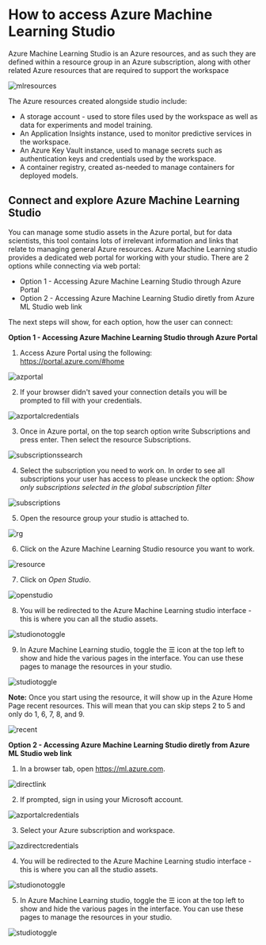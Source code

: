 # How to access Azure Machine Learning Studio

Azure Machine Learning Studio is an Azure resources, and as such they are defined within a resource group in an Azure subscription, along with other related Azure resources that are required to support the workspace

![mlresources](https://github.com/felicity-borg/Getting-Started-On-Azure-ML/blob/main/Images/azure-machine-learning-resources.png)

The Azure resources created alongside studio include:

* A storage account - used to store files used by the workspace as well as data for experiments and model training.
* An Application Insights instance, used to monitor predictive services in the workspace.
* An Azure Key Vault instance, used to manage secrets such as authentication keys and credentials used by the workspace.
* A container registry, created as-needed to manage containers for deployed models.

## Connect and explore Azure Machine Learning Studio

You can manage some studio assets in the Azure portal, but for data scientists, this tool contains lots of irrelevant information and links that relate to managing general Azure resources. Azure Machine Learning studio provides a dedicated web portal for working with your studio.
There are 2 options while connecting via web portal:
* Option 1 - Accessing Azure Machine Learning Studio through Azure Portal
* Option 2 - Accessing Azure Machine Learning Studio diretly from Azure ML Studio web link

The next steps will show, for each option, how the user can connect:

**Option 1 - Accessing Azure Machine Learning Studio through Azure Portal**

1. Access Azure Portal using the following: https://portal.azure.com/#home

![azportal](https://github.com/felicity-borg/Getting-Started-On-Azure-ML/blob/main/Images/azure-portal.PNG)

2. If your browser didn't saved your connection details you will be prompted to fill with your credentials.

![azportalcredentials](https://github.com/felicity-borg/Getting-Started-On-Azure-ML/blob/main/Images/azure-login-screen.PNG)

3. Once in Azure portal, on the top search option write Subscriptions and press enter. Then select the resource Subscriptions.

![subscriptionssearch](https://github.com/felicity-borg/Getting-Started-On-Azure-ML/blob/main/Images/azure-subscription-search.PNG)

4. Select the subscription you need to work on. In order to see all subscriptions your user has access to please unckeck the option: _Show only subscriptions selected in the global subscription filter_

![subscriptions](https://github.com/felicity-borg/Getting-Started-On-Azure-ML/blob/main/Images/Subscriptions%20Azure.PNG)

5. Open the resource group your studio is attached to.

![rg](https://github.com/felicity-borg/Getting-Started-On-Azure-ML/blob/main/Images/resource-groups.PNG)

6. Click on the Azure Machine Learning Studio resource you want to work.

![resource](https://github.com/felicity-borg/Getting-Started-On-Azure-ML/blob/main/Images/MachineLearning.PNG)

7. Click on _Open Studio_.

![openstudio](https://github.com/felicity-borg/Getting-Started-On-Azure-ML/blob/main/Images/LauchStudio.PNG)

8. You will be redirected to the Azure Machine Learning studio interface - this is where you can all the studio assets.

![studionotoggle](https://github.com/felicity-borg/Getting-Started-On-Azure-ML/blob/main/Images/ML%20Studio%20-%20no%20toogle.PNG)

9. In Azure Machine Learning studio, toggle the ☰ icon at the top left to show and hide the various pages in the interface. You can use these pages to manage the resources in your studio.

![studiotoggle](https://github.com/felicity-borg/Getting-Started-On-Azure-ML/blob/main/Images/ML%20Studio.PNG)
 
 **Note:** Once you start using the resource, it will show up in the Azure Home Page recent resources. This will mean that you can skip steps 2 to 5 and only do 1, 6, 7, 8, and 9.
 
 ![recent](https://github.com/felicity-borg/Getting-Started-On-Azure-ML/blob/main/Images/Recent_Resources.PNG)
 

**Option 2 - Accessing Azure Machine Learning Studio diretly from Azure ML Studio web link**

1. In a browser tab, open https://ml.azure.com. 

![directlink](https://github.com/felicity-borg/Getting-Started-On-Azure-ML/blob/main/Images/directlink.PNG)

2. If prompted, sign in using your Microsoft account. 

![azportalcredentials](https://github.com/felicity-borg/Getting-Started-On-Azure-ML/blob/main/Images/azure-login-screen.PNG)

3. Select your Azure subscription and workspace.

![azdirectcredentials](https://github.com/felicity-borg/Getting-Started-On-Azure-ML/blob/main/Images/directsignincredentias.PNG)

4. You will be redirected to the Azure Machine Learning studio interface - this is where you can all the studio assets.

![studionotoggle](https://github.com/felicity-borg/Getting-Started-On-Azure-ML/blob/main/Images/ML%20Studio%20-%20no%20toogle.PNG)

5. In Azure Machine Learning studio, toggle the ☰ icon at the top left to show and hide the various pages in the interface. You can use these pages to manage the resources in your studio.

![studiotoggle](https://github.com/felicity-borg/Getting-Started-On-Azure-ML/blob/main/Images/ML%20Studio.PNG)
